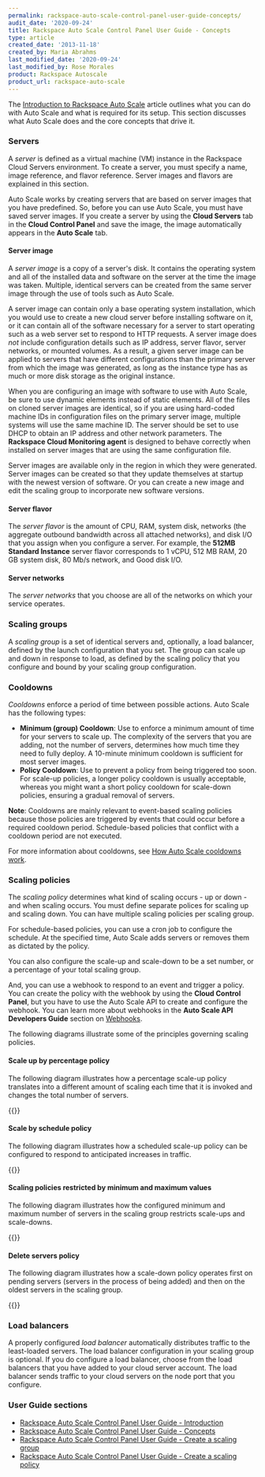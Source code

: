 ```yaml
---
permalink: rackspace-auto-scale-control-panel-user-guide-concepts/
audit_date: '2020-09-24'
title: Rackspace Auto Scale Control Panel User Guide - Concepts
type: article
created_date: '2013-11-18'
created_by: Maria Abrahms
last_modified_date: '2020-09-24'
last_modified_by: Rose Morales
product: Rackspace Autoscale
product_url: rackspace-auto-scale
---
```


The [Introduction to Rackspace Auto
Scale](/support/how-to/rackspace-auto-scale-control-panel-user-guide-introduction
"Introduction") article outlines what you can do with Auto Scale and what is
required for its setup. This section discusses what Auto Scale does and the core
concepts that drive it.

### Servers

A *server* is defined as a virtual machine (VM) instance in the Rackspace Cloud
Servers environment. To create a server, you must specify a name, image
reference, and flavor reference. Server images and flavors are explained in this
section.

Auto Scale works by creating servers that are based on server images that you
have predefined. So, before you can use Auto Scale, you must have saved server
images. If you create a server by using the **Cloud Servers** tab in the **Cloud
Control Panel** and save the image, the image automatically appears in the
**Auto Scale** tab.

#### Server image

A *server image* is a copy of a server's disk. It contains the operating system
and all of the installed data and software on the server at the time the image
was taken. Multiple, identical servers can be created from the same server image
through the use of tools such as Auto Scale.

A server image can contain only a base operating system installation, which you
would use to create a new cloud server before installing software on it, or it
can contain all of the software necessary for a server to start operating such
as a web server set to respond to HTTP requests. A server image does *not*
include configuration details such as IP address, server flavor, server
networks, or mounted volumes. As a result, a given server image can be applied
to servers that have different configurations than the primary server from which
the image was generated, as long as the instance type has as much or more disk
storage as the original instance.

When you are configuring an image with software to use with Auto Scale, be sure
to use dynamic elements instead of static elements. All of the files on cloned
server images are identical, so if you are using hard-coded machine IDs in
configuration files on the primary server image, multiple systems will use the
same machine ID. The server should be set to use DHCP to obtain an IP address
and other network parameters. The **Rackspace Cloud Monitoring agent** is
designed to behave correctly when installed on server images that are using the
same configuration file.

Server images are available only in the region in which they were generated.
Server images can be created so that they update themselves at startup with the
newest version of software. Or you can create a new image and edit the scaling
group to incorporate new software versions.

#### Server flavor

The *server flavor* is the amount of CPU, RAM, system disk, networks (the
aggregate outbound bandwidth across all attached networks), and disk I/O that
you assign when you configure a server. For example, the **512MB Standard
Instance** server flavor corresponds to 1 vCPU, 512 MB RAM, 20 GB system disk,
80 Mb/s network, and Good disk I/O.

#### Server networks

The *server networks* that you choose are all of the networks on which your
service operates.

### Scaling groups

A *scaling group* is a set of identical servers and, optionally, a load
balancer, defined by the launch configuration that you set. The group can scale
up and down in response to load, as defined by the scaling policy that you
configure and bound by your scaling group configuration.

### Cooldowns

*Cooldowns* enforce a period of time between possible actions. Auto Scale has
the following types:

- **Minimum (group) Cooldown**: Use to enforce a minimum amount of time for your
    servers to scale up. The complexity of the servers that you are adding, not
    the number of servers, determines how much time they need to fully deploy. A
    10-minute minimum cooldown is sufficient for most server images.
- **Policy Cooldown**: Use to prevent a policy from being triggered too soon. For
    scale-up policies, a longer policy cooldown is usually acceptable, whereas
    you might want a short policy cooldown for scale-down policies, ensuring a
    gradual removal of servers.

**Note**: Cooldowns are mainly relevant to event-based scaling policies because
those policies are triggered by events that could occur before a required
cooldown period. Schedule-based policies that conflict with a cooldown period
are not executed.

For more information about cooldowns, see [How Auto Scale cooldowns
work](/support/how-to/how-auto-scale-cooldowns-work).

### Scaling policies

The *scaling policy* determines what kind of scaling occurs - up or down - and
when scaling occurs. You must define separate polices for scaling up and scaling
down. You can have multiple scaling policies per scaling group.

For schedule-based policies, you can use a cron job to configure the schedule.
At the specified time, Auto Scale adds servers or removes them as dictated by
the policy.

You can also configure the scale-up and scale-down to be a set number, or a
percentage of your total scaling group.

And, you can use a webhook to respond to an event and trigger a policy. You can
create the policy with the webhook by using the **Cloud Control Panel**, but you have to
use the Auto Scale API to create and configure the webhook. You can learn more
about webhooks in the **Auto Scale API Developers Guide** section on
[Webhooks](https://docs.rackspace.com/docs/autoscale/v1/developer-guide/#webhooks-and-capability-urls).

The following diagrams illustrate some of the principles governing scaling
policies.

#### Scale up by percentage policy

The following diagram illustrates how a percentage scale-up policy translates
into a different amount of scaling each time that it is invoked and changes the
total number of servers.

{{<image src="image003_3.png" alt="" title="">}}

#### Scale by schedule policy

The following diagram illustrates how a scheduled scale-up policy can be
configured to respond to anticipated increases in traffic.

{{<image src="image005_3.png" alt="" title="">}}

#### Scaling policies restricted by minimum and maximum values

The following diagram illustrates how the configured minimum and maximum number
of servers in the scaling group restricts scale-ups and scale-downs.

{{<image src="image007_3.png" alt="" title="">}}

#### Delete servers policy

The following diagram illustrates how a scale-down policy operates first on
pending servers (servers in the process of being added) and then on the oldest
servers in the scaling group.

{{<image src="image009_1.png" alt="" title="">}}

### Load balancers

A properly configured *load balancer* automatically distributes traffic to the
least-loaded servers. The load balancer configuration in your scaling group is
optional. If you do configure a load balancer, choose from the load balancers
that you have added to your cloud server account. The load balancer sends
traffic to your cloud servers on the node port that you configure.

### User Guide sections

- [Rackspace Auto Scale Control Panel User Guide - Introduction](/support/how-to/rackspace-auto-scale-control-panel-user-guide-introduction "Introduction")
- [Rackspace Auto Scale Control Panel User Guide - Concepts](/support/how-to/rackspace-auto-scale-control-panel-user-guide-concepts "Concepts")
- [Rackspace Auto Scale Control Panel User Guide - Create a scaling group](/support/how-to/rackspace-auto-scale-control-panel-user-guide-create-a-scaling-group "Creating Scaling Groups")
- [Rackspace Auto Scale Control Panel User Guide - Create a scaling policy](/support/how-to/rackspace-auto-scale-control-panel-user-guide-create-a-scaling-policy "Crating Scaling Policies")
